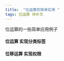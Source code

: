 ```yaml
---
title:  "位运算的简单实用 "
tags: 位运算 待补充  
---
```


位运算的一些简单应用例子
<!--more-->
#### 位运算 实现分类标签


#### 位移运算 实现权限
